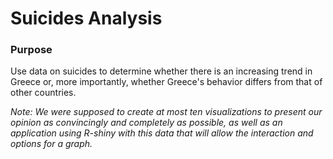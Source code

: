 # Suicides Analysis

### Purpose
Use data on suicides to determine whether there is an increasing trend in Greece or, more importantly, whether Greece's behavior differs from that of other countries. 

*Note: We were supposed to create at most ten visualizations to present our opinion as convincingly and completely as possible, as well as an application using R-shiny with this data that will allow the interaction and options for a graph.*
